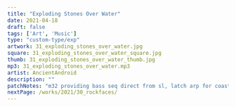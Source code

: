```yaml
---
title: "Exploding Stones Over Water"
date: 2021-04-18
draft: false
tags: ['Art', 'Music']
type: "custom-type/exp"
artwork: 31_exploding_stones_over_water.jpg
square: 31_exploding_stones_over_water_square.jpg
thumb: 31_exploding_stones_over_water_thumb.jpg
mp3: 31_exploding_stones_over_water.mp3
artist: AncientAndroid
description: ""
patchNotes: "m32 providing bass seq direct from sl, latch arp for coast from sl. coast speed being switched, then into mim. plaits droning chord."
nextPage: /works/2021/30_rockfaces/
---
```

